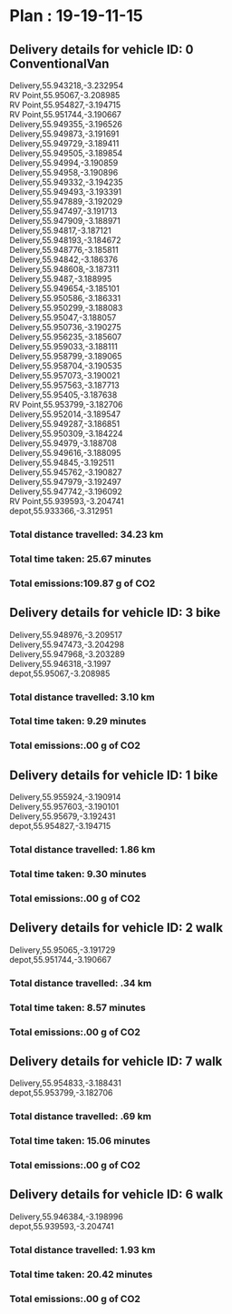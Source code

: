 # Plan : 19-19-11-15
## Delivery details for vehicle ID: 0 ConventionalVan 
Delivery,55.943218,-3.232954<br>RV Point,55.95067,-3.208985<br>RV Point,55.954827,-3.194715<br>RV Point,55.951744,-3.190667<br>Delivery,55.949355,-3.196526<br>Delivery,55.949873,-3.191691<br>Delivery,55.949729,-3.189411<br>Delivery,55.949505,-3.189854<br>Delivery,55.94994,-3.190859<br>Delivery,55.94958,-3.190896<br>Delivery,55.949332,-3.194235<br>Delivery,55.949493,-3.193391<br>Delivery,55.947889,-3.192029<br>Delivery,55.947497,-3.191713<br>Delivery,55.947909,-3.188971<br>Delivery,55.94817,-3.187121<br>Delivery,55.948193,-3.184672<br>Delivery,55.948776,-3.185811<br>Delivery,55.94842,-3.186376<br>Delivery,55.948608,-3.187311<br>Delivery,55.9487,-3.188995<br>Delivery,55.949654,-3.185101<br>Delivery,55.950586,-3.186331<br>Delivery,55.950299,-3.188083<br>Delivery,55.95047,-3.188057<br>Delivery,55.950736,-3.190275<br>Delivery,55.956235,-3.185607<br>Delivery,55.959033,-3.188111<br>Delivery,55.958799,-3.189065<br>Delivery,55.958704,-3.190535<br>Delivery,55.957073,-3.190021<br>Delivery,55.957563,-3.187713<br>Delivery,55.95405,-3.187638<br>RV Point,55.953799,-3.182706<br>Delivery,55.952014,-3.189547<br>Delivery,55.949287,-3.186851<br>Delivery,55.950309,-3.184224<br>Delivery,55.94979,-3.188708<br>Delivery,55.949616,-3.188095<br>Delivery,55.94845,-3.192511<br>Delivery,55.945762,-3.190827<br>Delivery,55.947979,-3.192497<br>Delivery,55.947742,-3.196092<br>RV Point,55.939593,-3.204741<br>depot,55.933366,-3.312951<br>
### Total distance travelled: 34.23 km 
### Total time taken: 25.67 minutes 
### Total emissions:109.87 g of CO2
## Delivery details for vehicle ID: 3 bike 
Delivery,55.948976,-3.209517<br>Delivery,55.947473,-3.204298<br>Delivery,55.947968,-3.203289<br>Delivery,55.946318,-3.1997<br>depot,55.95067,-3.208985<br>
### Total distance travelled: 3.10 km 
### Total time taken: 9.29 minutes 
### Total emissions:.00 g of CO2
## Delivery details for vehicle ID: 1 bike 
Delivery,55.955924,-3.190914<br>Delivery,55.957603,-3.190101<br>Delivery,55.95679,-3.192431<br>depot,55.954827,-3.194715<br>
### Total distance travelled: 1.86 km 
### Total time taken: 9.30 minutes 
### Total emissions:.00 g of CO2
## Delivery details for vehicle ID: 2 walk 
Delivery,55.95065,-3.191729<br>depot,55.951744,-3.190667<br>
### Total distance travelled: .34 km 
### Total time taken: 8.57 minutes 
### Total emissions:.00 g of CO2
## Delivery details for vehicle ID: 7 walk 
Delivery,55.954833,-3.188431<br>depot,55.953799,-3.182706<br>
### Total distance travelled: .69 km 
### Total time taken: 15.06 minutes 
### Total emissions:.00 g of CO2
## Delivery details for vehicle ID: 6 walk 
Delivery,55.946384,-3.198996<br>depot,55.939593,-3.204741<br>
### Total distance travelled: 1.93 km 
### Total time taken: 20.42 minutes 
### Total emissions:.00 g of CO2
